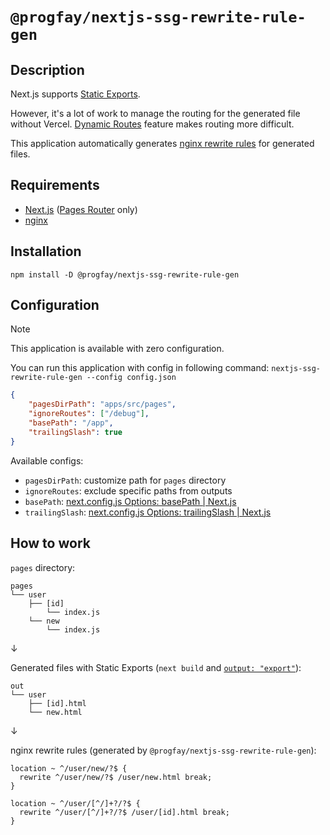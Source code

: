 # `@progfay/nextjs-ssg-rewrite-rule-gen`

## Description

Next.js supports [Static Exports](https://nextjs.org/docs/pages/building-your-application/deploying/static-exports).

However, it's a lot of work to manage the routing for the generated file without Vercel.
[Dynamic Routes](https://nextjs.org/docs/pages/building-your-application/routing/dynamic-routes) feature makes routing more difficult.

This application automatically generates [nginx rewrite rules](https://www.nginx.com/blog/creating-nginx-rewrite-rules/) for generated files.

## Requirements

- [Next.js](https://github.com/vercel/next.js) ([Pages Router](https://nextjs.org/docs/pages) only)
- [nginx](https://github.com/nginx/nginx)

## Installation

```
npm install -D @progfay/nextjs-ssg-rewrite-rule-gen
```

## Configuration

> [!NOTE]
> This application is available with zero configuration.

You can run this application with config in following command: `nextjs-ssg-rewrite-rule-gen --config config.json`

```json
{
	"pagesDirPath": "apps/src/pages",
	"ignoreRoutes": ["/debug"],
	"basePath": "/app",
	"trailingSlash": true
}
```

Available configs:
- `pagesDirPath`: customize path for `pages` directory
- `ignoreRoutes`: exclude specific paths from outputs
- `basePath`: [next.config.js Options: basePath | Next.js](https://nextjs.org/docs/app/api-reference/next-config-js/basePath)
- `trailingSlash`: [next.config.js Options: trailingSlash | Next.js](https://nextjs.org/docs/app/api-reference/next-config-js/trailingSlash)

## How to work

`pages` directory:
```
pages
└── user
    ├── [id]
        └── index.js
    └── new
        └── index.js
```

↓

Generated files with Static Exports (`next build` and [`output: "export"`](https://nextjs.org/docs/pages/building-your-application/deploying/static-exports#configuration)):
```
out
└── user
    ├── [id].html
    └── new.html
```

↓

nginx rewrite rules (generated by `@progfay/nextjs-ssg-rewrite-rule-gen`):
```nginx
location ~ ^/user/new/?$ {
  rewrite ^/user/new/?$ /user/new.html break;
}

location ~ ^/user/[^/]+?/?$ {
  rewrite ^/user/[^/]+?/?$ /user/[id].html break;
}
```
